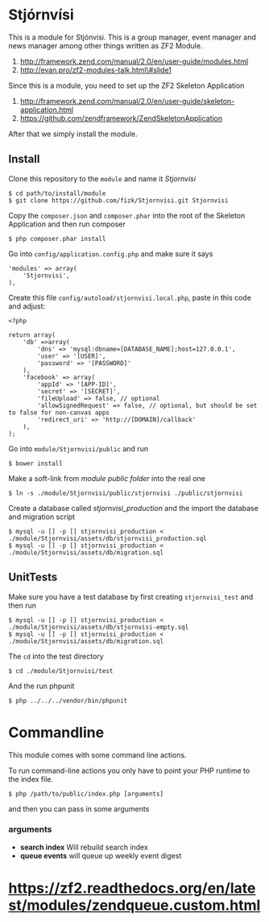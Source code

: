 # Stjórnvísi #
This is a module for Stjónvísi. This is a group manager, event manager and news manager among other
things written as ZF2 Module.

1. http://framework.zend.com/manual/2.0/en/user-guide/modules.html
2. http://evan.pro/zf2-modules-talk.html\#slide1

Since this is a module, you need to set up the ZF2 Skeleton Application

1. http://framework.zend.com/manual/2.0/en/user-guide/skeleton-application.html
2. https://github.com/zendframework/ZendSkeletonApplication

After that we simply install the module.

## Install  ##
Clone this repository to the `module` and name it *Stjornvisi*

    $ cd path/to/install/module
    $ git clone https://github.com/fizk/Stjornvisi.git Stjornvisi

Copy the `composer.json` and `composer.phar` into the root of the Skeleton Application and then run composer

    $ php composer.phar install

Go into `config/application.config.php` and make sure it says

    'modules' => array(
        'Stjornvisi',
    ),

Create this file `config/autoload/stjornvisi.local.php`, paste in this code and adjust:

    <?php

    return array(
        'db' =>array(
            'dns' => 'mysql:dbname=[DATABASE_NAME];host=127.0.0.1',
            'user' => '[USER]',
            'password' => '[PASSWORD]'
        ),
        'facebook' => array(
            'appId' => '[APP-ID]',
            'secret' => '[SECRET]',
            'fileUpload' => false, // optional
            'allowSignedRequest' => false, // optional, but should be set to false for non-canvas apps
            'redirect_uri' => 'http://[DOMAIN]/callback'
        ),
    );

Go into `module/Stjornvisi/public` and run

    $ bower install

Make a soft-link from _module public folder_ into the real one

    $ ln -s ./module/Stjornvisi/public/stjornvisi ./public/stjornvisi

Create a database called *stjornvisi_production* and the import the database and migration script

    $ mysql -u [] -p [] stjornvisi_production < ./module/Stjornvisi/assets/db/stjornvisi_production.sql
    $ mysql -u [] -p [] stjornvisi_production < ./module/Stjornvisi/assets/db/migration.sql





## UnitTests ##
Make sure you have a test database by first creating `stjornvisi_test` and then run

    $ mysql -u [] -p [] stjornvisi_production < ./module/Stjornvisi/assets/db/stjornvisi-empty.sql
    $ mysql -u [] -p [] stjornvisi_production < ./module/Stjornvisi/assets/db/migration.sql

The `cd` into the test directory

    $ cd ./module/Stjornvisi/test

And the run phpunit

    $ php ../../../vendor/bin/phpunit

# Commandline #

This module comes with some command line actions.

To run command-line actions you only have to point your PHP runtime to the index file.

    $ php /path/to/public/index.php [arguments]

and then you can pass in some arguments

### arguments ###
* **search index** Will rebuild search index
* **queue events** will queue up weekly event digest




# https://zf2.readthedocs.org/en/latest/modules/zendqueue.custom.html
